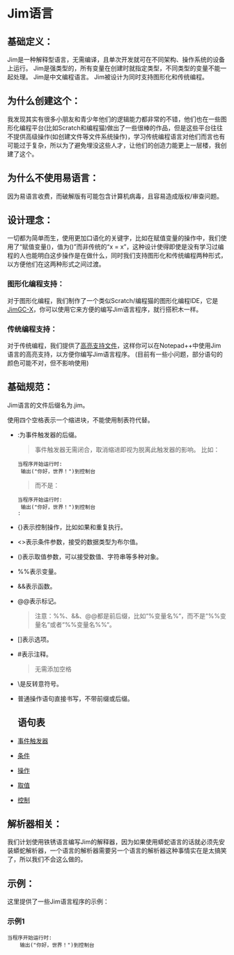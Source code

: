 # Jim语言

## 基础定义：
Jim是一种解释型语言，无需编译，且单次开发就可在不同架构、操作系统的设备上运行。
Jim是强类型的，所有变量在创建时就指定类型，不同类型的变量不能一起处理。
Jim是中文编程语言。
Jim被设计为同时支持图形化和传统编程。

## 为什么创建这个：
我发现其实有很多小朋友和青少年他们的逻辑能力都非常的不错，他们也在一些图形化编程平台(比如Scratch和编程猫)做出了一些很棒的作品，但是这些平台往往不提供高级操作(如创建文件等文件系统操作)，学习传统编程语言对他们而言也有可能过于复杂，所以为了避免埋没这些人才，让他们的创造力能更上一层楼，我创建了这个。

## 为什么不使用易语言：
因为易语言收费，而破解版有可能包含计算机病毒，且容易造成版权/审查问题。

## 设计理念：
一切都为简单而生，使用更加口语化的关键字，比如在赋值变量的操作中，我们使用了“赋值变量()，值为()”而非传统的“x = x”，这种设计使得即使是没有学习过编程的人也能明白这步操作是在做什么，同时我们支持图形化和传统编程两种形式，以方便他们在这两种形式之间过渡。

### 图形化编程支持：
对于图形化编程，我们制作了一个类似Scratch/编程猫的图形化编程IDE，它是[JimGC-X](https://github.com/Jimmy32767255/JimGC-X)，你可以使用它来方便的编写Jim语言程序，就行搭积木一样。

### 传统编程支持：
对于传统编程，我们提供了[高亮支持文件](Jim-NotepadPP-UDL.xml)，这样你可以在Notepad++中使用Jim语言的高亮支持，以方便你编写Jim语言程序。
(目前有一些小问题，部分语句的颜色可能不对，但不影响使用)

## 基础规范：

Jim语言的文件后缀名为.jim。

使用四个空格表示一个缩进块，不能使用制表符代替。

- :为事件触发器的后缀。
  
  > 事件触发器无需闭合，取消缩进即视为脱离此触发器的影响。
  > 比如：
  
  ```Jim
  当程序开始运行时:
   输出("你好，世界！")到控制台
  ```
  
  > 而不是：
  
  ```Jim
  当程序开始运行时:
   输出("你好，世界！")到控制台
  :
  ```

- {}表示控制操作，比如如果和重复执行。

- <>表示条件参数，接受的数据类型为布尔值。

- ()表示取值参数，可以接受数值、字符串等多种对象。

- %%表示变量。

- &&表示函数。

- @@表示标记。
  
  > 注意：%%、&&、@@都是前后缀，比如“%变量名%“，而不是“%%变量名“或者“%%变量名%%“。

- []表示选项。

- #表示注释。
  
  > 无需添加空格

- \是反转意符号。

- 普通操作语句直接书写，不带前缀或后缀。
  
  ## 语句表

- [事件触发器](events.md)
- [条件](conditions.md)
- [操作](operations.md)
- [取值](values.md)
- [控制](control.md)

## 解析器相关：

我们计划使用铁锈语言编写Jim的解释器，因为如果使用蟒蛇语言的话就必须先安装蟒蛇解析器，一个语言的解析器需要另一个语言的解析器这种事情实在是太搞笑了，所以我们不会这么做的。

## 示例：

这里提供了一些Jim语言程序的示例：

### 示例1

```Jim
当程序开始运行时:
    输出("你好，世界！")到控制台
```
